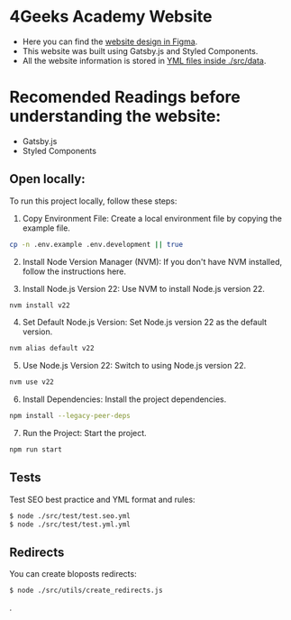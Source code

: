 # 4Geeks Academy Website 

- Here you can find the [website design in Figma](https://www.figma.com/file/0kfc9La5QthLyu927siuCw/Website-Project?node-id=0%3A1).
- This website was built using Gatsby.js and Styled Components.
- All the website information is stored in [YML files inside ./src/data](https://github.com/4GeeksAcademy/website-v2/tree/master/src/data).

# Recomended Readings before understanding the website:

- Gatsby.js
- Styled Components

## Open locally:

To run this project locally, follow these steps:

1. Copy Environment File: Create a local environment file by copying the example file.

```bash
cp -n .env.example .env.development || true
```

2. Install Node Version Manager (NVM): If you don't have NVM installed, follow the instructions here.

3. Install Node.js Version 22: Use NVM to install Node.js version 22.

```bash
nvm install v22
```

4. Set Default Node.js Version: Set Node.js version 22 as the default version.

```bash
nvm alias default v22
```

5. Use Node.js Version 22: Switch to using Node.js version 22.

```bash
nvm use v22
```

6. Install Dependencies: Install the project dependencies.

```bash
npm install --legacy-peer-deps
```

7. Run the Project: Start the project.

```bash
npm run start
```

## Tests

Test SEO best practice and YML format and rules:

```bash
$ node ./src/test/test.seo.yml
$ node ./src/test/test.yml.yml
```

## Redirects

You can create bloposts redirects:

```bash
$ node ./src/utils/create_redirects.js
```

.
